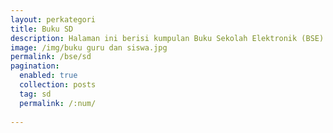 ```yaml
---
layout: perkategori
title: Buku SD
description: Halaman ini berisi kumpulan Buku Sekolah Elektronik (BSE) Satuan Pendidikan Sekolah Dasar (SD) terdiri dari buku guru dan siswa
image: /img/buku guru dan siswa.jpg
permalink: /bse/sd
pagination: 
  enabled: true
  collection: posts
  tag: sd
  permalink: /:num/
  
---
```

